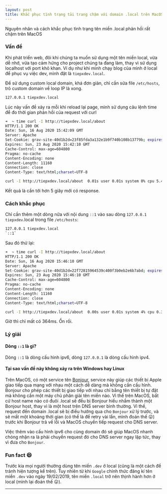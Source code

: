```yaml
---
layout: post
title: Khắc phục tình trạng tải trang chậm với domain .local trên MacOS
---
```


Nguyên nhân và cách khắc phục tình trạng tên miền .local phản hồi rất chậm trên MacOS

### Vấn đề

Khi phát triển web, đôi khi chúng ta muốn sử dụng một tên miền local, vừa dễ nhớ, vừa tạo cảm hứng cho project chúng ta đang làm, thay vì sử dụng localhost với port khô khan. Ví dụ như khi mình chạy blog của mình ở local để phục vụ việc dev, mình đặt là `tiepxdev.local`.

Để sử dụng custom local domain, khá đơn giản, chỉ cần sửa file `/etc/hosts`, trỏ custom domain về loop IP là xong.

```zsh
127.0.0.1 tiepxdev.local
```

Lúc này vấn đề xảy ra mỗi khi reload lại page, mình sử dụng câu lệnh time để đo thời gian phản hồi của request với curl

```zsh
➜  ~ time curl -I http://tiepxdev.local/about
HTTP/1.1 200 OK
Date: Sun, 16 Aug 2020 15:42:09 GMT
Server: Apache
Set-Cookie: grav-site-40d1b2d=23f85fda3a132e1b9f740b108b13779b; expires=Sun, 16-Aug-2020 16:12:09 GMT; Max-Age=1800; path=/; domain=tiepxdev.local; HttpOnly
Expires: Sun, 23 Aug 2020 15:42:10 GMT
Cache-Control: max-age=604800
Pragma: no-cache
Content-Encoding: none
Content-Length: 11160
Connection: close
Content-Type: text/html;charset=UTF-8

curl -I http://tiepxdev.local/about  0.01s user 0.01s system 0% cpu 5.442 total
```

Kết quả là cần tới hơn 5 giây mới có response.

### Cách khắc phục

Chỉ cần thêm một dòng nữa với nội dung `::1` vào sau dòng `127.0.0.1 tiepxdev`.local trong file `/etc/hosts`:

```zsh
127.0.0.1 tiepxdev.local
`::1`
```

Sau đó thử lại:

```zsh
➜  ~ time curl -I http://tiepxdev.local/about
HTTP/1.1 200 OK
Date: Sun, 16 Aug 2020 15:46:10 GMT
Server: Apache
Set-Cookie: grav-site-40d1b2d=22f72815964539c400f3b0eb2e6b7abd; expires=Sun, 16-Aug-2020 16:16:10 GMT; Max-Age=1800; path=/; domain=tiepxdev.local; HttpOnly
Expires: Sun, 23 Aug 2020 15:46:10 GMT
Cache-Control: max-age=604800
Pragma: no-cache
Content-Encoding: none
Content-Length: 11160
Connection: close
Content-Type: text/html;charset=UTF-8

curl -I http://tiepxdev.local/about  0.00s user 0.01s system 4% cpu 0.364 total
```

Giờ thì chỉ mất có 364ms. Ổn rồi.

### Lý giải

#### Dòng `::1` là gì?

Dòng `::1` là dòng cấu hình ipv6, dòng `127.0.0.1` là dòng cấu hình ipv4.

#### Tại sao vấn đề này không xảy ra trên Windows hay Linux

Trên MacOS, có một service tên [Bonjour](https://developer.apple.com/bonjour/), service này giúp các thiết bị Apple giao tiếp qua mạng với nhau một cách dễ dàng mà không cần cấu hình. Bonjour cho phép các thiết bị giao tiếp với nhau chỉ bằng tên thiết bị tự đặt mà không cần một máy chủ phân giải tên miền nào. Vì thế trên MacOS, bất cứ host name nào có đuôi .local sẽ đều bị Bonjour hiểu nhầm thành một Bonjour host, thay vì là một host trên DNS server bình thường. Vì thế, request đến domain .local sẽ bị điều hướng qua cho `Bonjour` xử lý trước, và sẽ mất một khoảng thời gian (có thể là để retry vài lần, mình đoán thế 😛) trước khi Bonjour trả về lỗi và MacOS chuyển tiếp request cho DNS server.

Việc thêm vào cấu hình ipv6 cho cùng domain đó sẽ giúp MacOS nhanh chóng nhận ra là phải chuyển request đó cho DNS server ngay lập tức, thay vì đưa cho `Bonjour`.

### Fun fact 😄

Trước kia mọi người thường dùng tên miền `.dev` ở local (cũng là một cách để tránh hiện tượng kể trên). Tuy nhiên từ khi `Google` chính thức đăng kí tên miền `.dev` vào ngày 19/02/2019, tên miền `.local` trở nên thịnh hành hơn ở local (mình lại đoán thế 😛).

---
